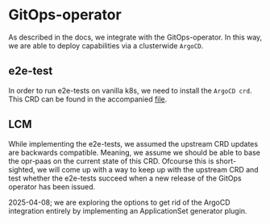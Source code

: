 # GitOps-operator

As described in the docs, we integrate with the GitOps-operator.
In this way, we are able to deploy capabilities via a clusterwide `ArgoCD`.

## e2e-test

In order to run e2e-tests on vanilla k8s, we need to install the `ArgoCD crd`.
This CRD can be found in the accompanied [file](argoproj.io_applicationsets.yaml).

## LCM

While implementing the e2e-tests, we assumed the upstream CRD updates are backwards compatible.
Meaning, we assume we should be able to base the opr-paas on the current state of this CRD.
Ofcourse this is short-sighted, we will come up with a way to keep up with the upstream CRD and test
whether the e2e-tests succeed when a new release of the GitOps operator has been issued.

2025-04-08; we are exploring the options to get rid of the ArgoCD integration entirely by implementing
an ApplicationSet generator plugin.
